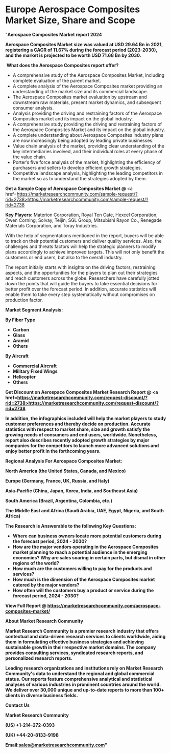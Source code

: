 # Europe Aerospace Composites Market Size, Share and Scope
"<strong>Aerospace Composites Market report 2024</strong>

<strong>Aerospace Composites Market size was valued at USD 29.64 Bn in 2021, registering a CAGR of 11.67% during the forecast period (2023-2030), and the market is projected to be worth USD 71.68 Bn by 2030.</strong>

 <strong><b>What does the Aerospace Composites report offer?</b></strong>
<ul>
  <li>A comprehensive study of the Aerospace Composites Market, including complete evaluation of the parent market.</li>
  <li>A complete analysis of the Aerospace Composites market providing an understanding of the market size and its commercial landscape.</li>
  <li>The Aerospace Composites market evaluation by upstream and downstream raw materials, present market dynamics, and subsequent consumer analysis.</li>
  <li>Analysis providing the driving and restraining factors of the Aerospace Composites market and its impact on the global industry.</li>
  <li>A comprehensive study providing the driving and restraining factors of the Aerospace Composites Market and its impact on the global industry.</li>
  <li>A complete understanding about Aerospace Composites industry plans are now increasingly being adopted by leading private businesses.</li>
  <li>Value chain analysis of the market, providing clear understanding of the key intermediaries involved, and their individual roles at every phase of the value chain.</li>
  <li>Porter’s five force analysis of the market, highlighting the efficiency of purchasers and sellers to develop efficient growth strategies.</li>
  <li>Competitive landscape analysis, highlighting the leading competitors in the market so as to understand the strategies adopted by them.</li>
</ul>

<strong>Get a Sample Copy of Aerospace Composites Market @ </strong><a href=https://marketresearchcommunity.com/sample-request/?rid=2738><u>https://marketresearchcommunity.com/sample-request/?rid=2738</u></a>

<strong>Key Players:</strong> 
Materion Corporation, Royal Ten Cate, Hexcel Corporation, Owen Corning, Solvay, Teijin, SGL Group, Mitsubishi Rayon Co., Renegade Materials Corporation, and Toray Industries.

With the help of segmentations mentioned in the report, buyers will be able to track on their potential customers and deliver quality services. Also, the challenges and threats factors will help the strategic planners to modify plans accordingly to achieve improved targets. This will not only benefit the customers or end users, but also to the overall industry.

The report initially starts with insights on the driving factors, restraining aspects, and the opportunities for the players to plan out their strategies and reach customers across the globe. Researchers have carefully jotted down the points that will guide the buyers to take essential decisions for better profit over the forecast period. In addition, accurate statistics will enable them to take every step systematically without compromises on production factor.

<strong>Market Segment Analysis:</strong>


<strong><strong>By Fiber Type</strong></h4>
<ul>
 	<li>Carbon</li>
 	<li>Glass</li>
 	<li>Aramid</li>
 	<li>Others</li>
</ul>
<strong><strong>By Aircraft</strong></h4>
<ul>
 	<li>Commercial Aircraft</li>
 	<li>Military Fixed Wings</li>
 	<li>Helicopter</li>
 	<li>Others</li>
</ul>

<strong>Get Discount on Aerospace Composites Market Research Report @ </b></strong><a href=https://marketresearchcommunity.com/request-discount/?rid=2738><u>https://marketresearchcommunity.com/request-discount/?rid=2738</u></a>

In addition, the infographics included will help the market players to study customer preferences and thereby decide on production. Accurate statistics with respect to market share, size and growth satisfy the growing needs of consumers and end users, worldwide. Nonetheless, report also describes recently adopted growth strategies by major companies for the competitors to launch more advanced solutions and enjoy better profit in the forthcoming years.

<strong>Regional Analysis For Aerospace Composites Market:</strong>

<strong>North America</strong> (the United States, Canada, and Mexico)

<strong>Europe</strong> (Germany, France, UK, Russia, and Italy)

<strong>Asia-Pacific</strong> (China, Japan, Korea, India, and Southeast Asia)

<strong>South America</strong> (Brazil, Argentina, Colombia, etc.)

<strong>The Middle East and Africa</strong> (Saudi Arabia, UAE, Egypt, Nigeria, and South Africa)

<strong>The Research is Answerable to the following Key Questions:</strong>
<ul>
 	<li>Where can business owners locate more potential customers during the forecast period, 2024 - 2030?</li>
 	<li>How are the major vendors operating in the Aerospace Composites market planning to reach a potential audience in the emerging economies? Why are sales soaring in certain parts, but dismal in other regions of the world?</li>
 	<li>How much are the customers willing to pay for the products and services?</li>
 	<li>How much is the dimension of the Aerospace Composites market catered by the major vendors?</li>
 	<li>How often will the customers buy a product or service during the forecast period, 2024 - 2030?</li>
</ul>

<strong>View Full Report @</strong> <a href=https://marketresearchcommunity.com/aerospace-composites-market/>https://marketresearchcommunity.com/aerospace-composites-market/</a>

<strong>About Market Research Community</strong>

Market Research Community is a premier research industry that offers contextual and data-driven research services to clients worldwide, aiding them in formulating effective business strategies and achieving sustainable growth in their respective market domains. The company provides consulting services, syndicated research reports, and personalized research reports.

Leading research organizations and institutions rely on Market Research Community's data to understand the regional and global commercial status. Our reports feature comprehensive analytical and statistical analyses of various industries in prominent countries around the world. We deliver over 30,000 unique and up-to-date reports to more than 100+ clients in diverse business fields.

<strong>Contact Us</strong>

<strong>Market Research Community</strong>

(US) +1-214-272-0393

(UK) +44-20-8133-9198

<strong>Email:</strong>sales@marketresearchcommunity.com"
